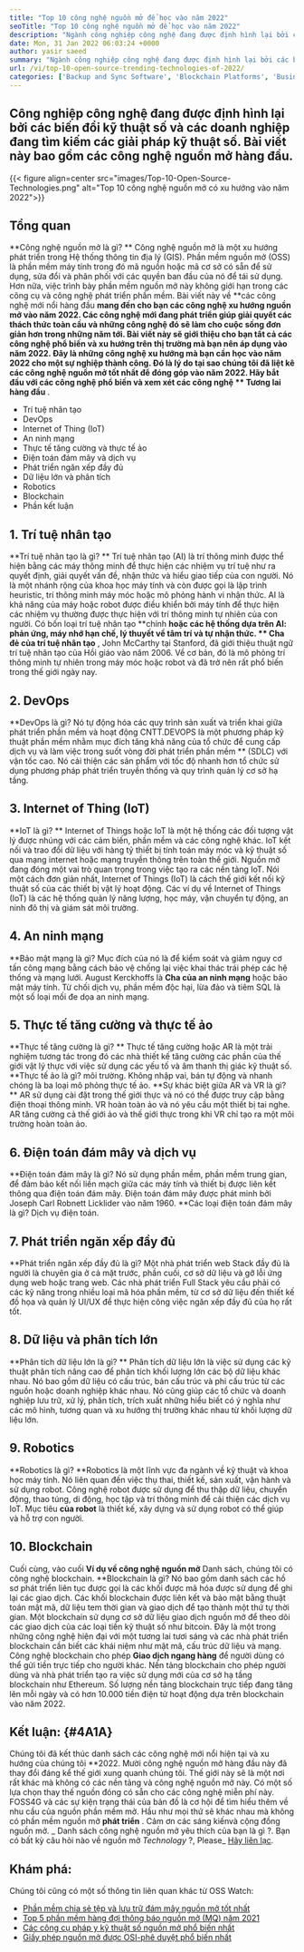 ```yaml
---
title: "Top 10 công nghệ nguồn mở để học vào năm 2022" 
seoTitle: "Top 10 công nghệ nguồn mở để học vào năm 2022" 
description: "Ngành công nghiệp công nghệ đang được định hình lại bởi các biến đổi kỹ thuật số và các doanh nghiệp đang tìm kiếm các giải pháp kỹ thuật số. Bài đăng này bao gồm các công nghệ nguồn mở hàng đầu" 
date: Mon, 31 Jan 2022 06:03:24 +0000
author: yasir saeed
summary: "Ngành công nghiệp công nghệ đang được định hình lại bởi các biến đổi kỹ thuật số và các doanh nghiệp đang tìm kiếm các giải pháp kỹ thuật số. Bài viết này bao gồm các công nghệ nguồn mở hàng đầu." 
url: /vi/top-10-open-source-trending-technologies-of-2022/
categories: ['Backup and Sync Software', 'Blockchain Platforms', 'Business Intelligence Software', 'DevOps', 'Software Development']
---
```


## Công nghiệp công nghệ đang được định hình lại bởi các biến đổi kỹ thuật số và các doanh nghiệp đang tìm kiếm các giải pháp kỹ thuật số. Bài viết này bao gồm các công nghệ nguồn mở hàng đầu.

{{< figure align=center src="images/Top-10-Open-Source-Technologies.png" alt="Top 10 công nghệ nguồn mở có xu hướng vào năm 2022">}}


## **Tổng quan**
**Công nghệ nguồn mở là gì? ** Công nghệ nguồn mở là một xu hướng phát triển trong Hệ thống thông tin địa lý (GIS). Phần mềm nguồn mở (OSS) là phần mềm máy tính trong đó mã nguồn hoặc mã cơ sở có sẵn để sử dụng, sửa đổi và phân phối với các quyền ban đầu của nó để tái sử dụng. Hơn nữa, việc trình bày phần mềm nguồn mở này không giới hạn trong các công cụ và công nghệ phát triển phần mềm.
Bài viết này về **các công nghệ mới nổi hàng đầu  **mang đến cho bạn các công nghệ xu hướng nguồn mở vào năm 2022. Các công nghệ mới đang phát triển giúp giải quyết các thách thức toàn cầu và những công nghệ đó sẽ làm cho cuộc sống đơn giản hơn trong những năm tới. Bài viết này sẽ giới thiệu cho bạn tất cả các công nghệ phổ biến và xu hướng trên thị trường mà bạn nên áp dụng vào năm 2022. Đây là những công nghệ xu hướng mà bạn cần học vào năm 2022 cho một sự nghiệp thành công. Đó là lý do tại sao chúng tôi đã liệt kê các công nghệ nguồn mở tốt nhất để đóng góp vào năm 2022. Hãy bắt đầu với các công nghệ phổ biến và xem xét các công nghệ **  Tương lai hàng đầu** .
  * Trí tuệ nhân tạo
  * DevOps
  * Internet of Thing (IoT)
  * An ninh mạng
  * Thực tế tăng cường và thực tế ảo
  * Điện toán đám mây và dịch vụ
  * Phát triển ngăn xếp đầy đủ
  * Dữ liệu lớn và phân tích
  * Robotics
  * Blockchain
  * Phần kết luận

## 1. Trí tuệ nhân tạo
**Trí tuệ nhân tạo là gì? ** Trí tuệ nhân tạo (AI) là trí thông minh được thể hiện bằng các máy thông minh để thực hiện các nhiệm vụ trí tuệ như ra quyết định, giải quyết vấn đề, nhận thức và hiểu giao tiếp của con người. Nó là một nhánh rộng của khoa học máy tính và còn được gọi là lập trình heuristic, trí thông minh máy móc hoặc mô phỏng hành vi nhận thức. AI là khả năng của máy hoặc robot được điều khiển bởi máy tính để thực hiện các nhiệm vụ thường được thực hiện với trí thông minh tự nhiên của con người.
Có bốn loại trí tuệ nhân tạo **chính  **hoặc các hệ thống dựa trên AI: phản ứng, máy nhớ hạn chế, lý thuyết về tâm trí và tự nhận thức. **  Cha đẻ của trí tuệ nhân tạo** , John McCarthy tại Stanford, đã giới thiệu thuật ngữ trí tuệ nhân tạo của Hồi giáo vào năm 2006. Về cơ bản, đó là mô phỏng trí thông minh tự nhiên trong máy móc hoặc robot và đã trở nên rất phổ biến trong thế giới ngày nay.

## 2. DevOps
**DevOps là gì? Nó tự động hóa các quy trình sản xuất và triển khai giữa phát triển phần mềm và hoạt động CNTT.DEVOPS là một phương pháp kỹ thuật phần mềm nhằm mục đích tăng khả năng của tổ chức để cung cấp dịch vụ và làm việc trong suốt vòng đời phát triển phần mềm ** (SDLC) với vận tốc cao. Nó cải thiện các sản phẩm với tốc độ nhanh hơn tổ chức sử dụng phương pháp phát triển truyền thống và quy trình quản lý cơ sở hạ tầng.

## 3. Internet of Thing (IoT)
**IoT là gì? ** Internet of Things hoặc IoT là một hệ thống các đối tượng vật lý được nhúng với các cảm biến, phần mềm và các công nghệ khác. IoT kết nối và trao đổi dữ liệu với hàng tỷ thiết bị tính toán máy móc và kỹ thuật số qua mạng internet hoặc mạng truyền thông trên toàn thế giới. Nguồn mở đang đóng một vai trò quan trọng trong việc tạo ra các nền tảng IoT. Nói một cách đơn giản nhất, Internet of Things (IoT) là cách thế giới kết nối kỹ thuật số của các thiết bị vật lý hoạt động. Các ví dụ về Internet of Things (IoT) là các hệ thống quản lý năng lượng, học máy, vận chuyển tự động, an ninh đô thị và giám sát môi trường.

## 4. An ninh mạng
**Bảo mật mạng là gì? Mục đích của nó là để kiểm soát và giảm nguy cơ tấn công mạng bằng cách bảo vệ chống lại việc khai thác trái phép các hệ thống và mạng lưới. August Kerckhoffs là **Cha của an ninh mạng**  hoặc bảo mật máy tính. Từ chối dịch vụ, phần mềm độc hại, lừa đảo và tiêm SQL là một số loại mối đe dọa an ninh mạng.

## 5. Thực tế tăng cường và thực tế ảo
**Thực tế tăng cường là gì? ** Thực tế tăng cường hoặc AR là một trải nghiệm tương tác trong đó các nhà thiết kế tăng cường các phần của thế giới vật lý thực với việc sử dụng các yếu tố và âm thanh thị giác kỹ thuật số.
**Thực tế ảo là gì? môi trường. Không nhập vai, bán tự động và nhanh chóng là ba loại mô phỏng thực tế ảo.
**Sự khác biệt giữa AR và VR là gì? ** AR sử dụng cài đặt trong thế giới thực và nó có thể được truy cập bằng điện thoại thông minh. VR hoàn toàn ảo và nó yêu cầu một thiết bị tai nghe. AR tăng cường cả thế giới ảo và thế giới thực trong khi VR chỉ tạo ra một môi trường hoàn toàn ảo.

## 6. Điện toán đám mây và dịch vụ
**Điện toán đám mây là gì? Nó sử dụng phần mềm, phần mềm trung gian, để đảm bảo kết nối liền mạch giữa các máy tính và thiết bị được liên kết thông qua điện toán đám mây. Điện toán đám mây được phát minh bởi Joseph Carl Robnett Licklider vào năm 1960.
**Các loại điện toán đám mây là gì? Dịch vụ điện toán.

## 7. Phát triển ngăn xếp đầy đủ
**Phát triển ngăn xếp đầy đủ là gì? Một nhà phát triển web Stack đầy đủ là người là chuyên gia ở cả mặt trước, phần cuối, cơ sở dữ liệu và gỡ lỗi ứng dụng web hoặc trang web. Các nhà phát triển Full Stack yêu cầu phải có các kỹ năng trong nhiều loại mã hóa phần mềm, từ cơ sở dữ liệu đến thiết kế đồ họa và quản lý UI/UX để thực hiện công việc ngăn xếp đầy đủ của họ rất tốt.

## 8. Dữ liệu và phân tích lớn
**Phân tích dữ liệu lớn là gì? ** Phân tích dữ liệu lớn là việc sử dụng các kỹ thuật phân tích nâng cao để phân tích khối lượng lớn các bộ dữ liệu khác nhau. Nó bao gồm dữ liệu có cấu trúc, bán cấu trúc và phi cấu trúc từ các nguồn hoặc doanh nghiệp khác nhau. Nó cũng giúp các tổ chức và doanh nghiệp lưu trữ, xử lý, phân tích, trích xuất những hiểu biết có ý nghĩa như các mô hình, tương quan và xu hướng thị trường khác nhau từ khối lượng dữ liệu lớn.

## 9. Robotics
**Robotics là gì? **Robotics là một lĩnh vực đa ngành về kỹ thuật và khoa học máy tính. Nó liên quan đến việc thụ thai, thiết kế, sản xuất, vận hành và sử dụng robot. Công nghệ robot được sử dụng để thu thập dữ liệu, chuyển động, thao túng, di động, học tập và trí thông minh để cải thiện các dịch vụ IoT. Mục tiêu  **của robot**   là thiết kế, xây dựng và sử dụng robot có thể giúp và hỗ trợ con người.

## 10. Blockchain
Cuối cùng, vào cuối **Ví dụ về công nghệ nguồn mở**  Danh sách, chúng tôi có công nghệ blockchain.
**Blockchain là gì? Nó bao gồm danh sách các hồ sơ phát triển liên tục được gọi là các khối được mã hóa được sử dụng để ghi lại các giao dịch. Các khối blockchain được liên kết và bảo mật bằng thuật toán mật mã, dữ liệu tem thời gian và giao dịch để tạo thành một thứ tự thời gian. Một blockchain sử dụng cơ sở dữ liệu giao dịch nguồn mở để theo dõi các giao dịch của các loại tiền kỹ thuật số như bitcoin. Đây là một trong những công nghệ hiện đại với một tương lai tươi sáng và các nhà phát triển blockchain cần biết các khái niệm như mật mã, cấu trúc dữ liệu và mạng.
Công nghệ blockchain cho phép **Giao dịch ngang hàng**  để người dùng có thể gửi tiền trực tiếp cho người khác. Nền tảng blockchain cho phép người dùng và nhà phát triển tạo ra việc sử dụng mới của cơ sở hạ tầng blockchain như Ethereum. Số lượng nền tảng blockchain trực tiếp đang tăng lên mỗi ngày và có hơn 10.000 tiền điện tử hoạt động dựa trên blockchain vào năm 2022.

## **Kết luận:**    {#4A1A}
Chúng tôi đã kết thúc danh sách các công nghệ mới nổi hiện tại và xu hướng của chúng tôi **2022. Mười công nghệ nguồn mở hàng đầu này đã thay đổi đáng kể thế giới xung quanh chúng tôi. Thế giới này sẽ là một nơi rất khác mà không có các nền tảng và công nghệ nguồn mở này. Có một số lựa chọn thay thế nguồn đóng có sẵn cho các công nghệ miễn phí này. FOSS4G và các sự kiện trạng thái của bản đồ là cơ hội để tìm hiểu thêm về nhu cầu của nguồn phần mềm mở. Hầu như mọi thứ sẽ khác nhau mà không có phần mềm nguồn mở  **phát triển**  . Cảm ơn các sáng kiến ​​và cộng đồng nguồn mở.
_ Danh sách công nghệ nguồn mở yêu thích của bạn là gì ?. Bạn có bất kỳ câu hỏi nào về nguồn mở _Technology_ ?, Please_ [Hãy liên lạc][1].

## Khám phá:
Chúng tôi cũng có một số thông tin liên quan khác từ OSS Watch:
  * [Phần mềm chia sẻ tệp và lưu trữ đám mây nguồn mở tốt nhất][2]
  * [Top 5 phần mềm hàng đợi thông báo nguồn mở (MQ) năm 2021][3]
  * [Các công cụ pháp y kỹ thuật số nguồn mở phổ biến nhất][4]
  * [Giấy phép nguồn mở được OSI-phê duyệt phổ biến nhất][5]

  
[1]: mailto:yasir.saeed@aspose.com
[2]: https://products.containerize.com/backup-and-sync/
[3]: https://blog.containerize.com/message-queue-software/top-5-open-source-message-queue-software-in-2021/
[4]: https://blog.containerize.com/digital-forensic-tools/top-5-open-source-digital-forensic-tools-in-2021/
[5]: https://blog.containerize.com/licenses-standards/top-5-most-popular-osi-approved-open-source-licenses-of-2021/
